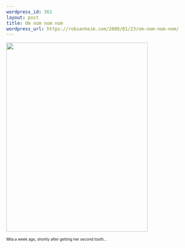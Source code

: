 ```yaml
--- 
wordpress_id: 361
layout: post
title: Om nom nom nom
wordpress_url: https://robsanheim.com/2008/01/23/om-nom-nom-nom/
---
```

<a href="https://www.flickr.com/photos/robsanheim/2196069064/" title="Untitled by robsanheim, on Flickr"><img src="https://farm3.static.flickr.com/2146/2196069064_bbe6b8793e.jpg" width="375" height="500" alt="" /></a>

<span style="font-size:x-small">Mila a week ago, shortly after getting her second tooth...</span>
